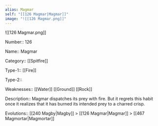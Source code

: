 ```yaml
---
alias: Magmar
self: "[[126 Magmar|Magmar]]"
image: "![[126 Magmar.png]]"
---
```


![[126 Magmar.png]]


Number:: 126

Name:: Magmar

Category:: [[Spitfire]]

Type-1:: [[Fire]]

Type-2:: 

Weaknesses:: [[Water]] [[Ground]] [[Rock]]

Description:: Magmar dispatches its prey with fire. But it regrets this habit once it realizes that it has burned its intended prey to a charred crisp.

Evolutions:: [[240 Magby|Magby]] > [[126 Magmar|Magmar]] > [[467 Magmortar|Magmortar]]
